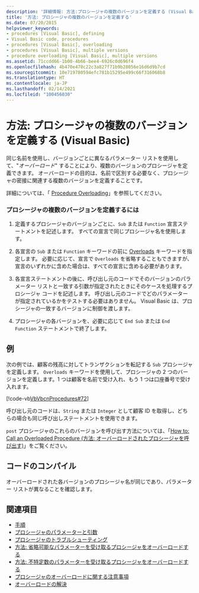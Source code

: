 ```yaml
---
description: '詳細情報: 方法:プロシージャの複数のバージョンを定義する (Visual Basic)'
title: '方法: プロシージャの複数のバージョンを定義する'
ms.date: 07/20/2015
helpviewer_keywords:
- procedures [Visual Basic], defining
- Visual Basic code, procedures
- procedures [Visual Basic], overloading
- procedures [Visual Basic], multiple versions
- procedure overloading [Visual Basic], multiple versions
ms.assetid: 71ccdd66-1b00-4b66-bee4-6926c0d696f4
ms.openlocfilehash: 4b470e478c22c3a827f71b9b28056e16d6d9b7cd
ms.sourcegitcommit: 10e719780594efc781b15295e499c66f316068b8
ms.translationtype: HT
ms.contentlocale: ja-JP
ms.lasthandoff: 02/14/2021
ms.locfileid: "100456030"
---
```

# <a name="how-to-define-multiple-versions-of-a-procedure-visual-basic"></a>方法: プロシージャの複数のバージョンを定義する (Visual Basic)

同じ名前を使用し、バージョンごとに異なるパラメーター リストを使用して、"*オーバーロード*" することにより、複数のバージョンのプロシージャを定義できます。 オーバーロードの目的は、名前で区別する必要なく、プロシージャの密接に関連する複数のバージョンを定義することです。  
  
 詳細については、「 [Procedure Overloading](./procedure-overloading.md)」を参照してください。  
  
### <a name="to-define-multiple-versions-of-a-procedure"></a>プロシージャの複数のバージョンを定義するには  
  
1. 定義するプロシージャのバージョンごとに、`Sub` または `Function` 宣言ステートメントを記述します。 すべての宣言で同じプロシージャ名を使用します。  
  
2. 各宣言の `Sub` または `Function` キーワードの前に [Overloads](../../../language-reference/modifiers/overloads.md) キーワードを指定します。 必要に応じて、宣言で `Overloads` を省略することもできますが、宣言のいずれかに含めた場合は、すべての宣言に含める必要があります。  
  
3. 各宣言ステートメントの後に、呼び出し元のコードでそのバージョンのパラメーター リストと一致する引数が指定されたときにそのケースを処理するプロシージャ コードを記述します。 呼び出し元のコードでどのパラメーターが指定されているかをテストする必要はありません。 Visual Basic は、プロシージャの一致するバージョンに制御を渡します。  
  
4. プロシージャの各バージョンを、必要に応じて `End Sub` または `End Function` ステートメントで終了します。  
  
## <a name="example"></a>例  

 次の例では、顧客の残高に対してトランザクションを転記する `Sub` プロシージャを定義します。 `Overloads` キーワードを使用して、プロシージャの 2 つのバージョンを定義します。1 つは顧客を名前で受け入れ、もう 1 つは口座番号で受け入れます。  
  
 [!code-vb[VbVbcnProcedures#72](~/samples/snippets/visualbasic/VS_Snippets_VBCSharp/VbVbcnProcedures/VB/Class1.vb#72)]  
  
 呼び出し元のコードは、`String` または `Integer` として顧客 ID を取得し、どちらの場合も同じ呼び出しステートメントを使用できます。  
  
 `post` プロシージャのこれらのバージョンを呼び出す方法については、「[How to: Call an Overloaded Procedure (方法: オーバーロードされたプロシージャを呼び出す)](./how-to-call-an-overloaded-procedure.md)」をご覧ください。  
  
## <a name="compile-the-code"></a>コードのコンパイル  

 オーバーロードされた各バージョンのプロシージャ名が同じであり、パラメーター リストが異なることを確認します。  
  
## <a name="see-also"></a>関連項目

- [手順](./index.md)
- [プロシージャのパラメーターと引数](./procedure-parameters-and-arguments.md)
- [プロシージャのトラブルシューティング](./troubleshooting-procedures.md)
- [方法: 省略可能なパラメーターを受け取るプロシージャをオーバーロードする](./how-to-overload-a-procedure-that-takes-optional-parameters.md)
- [方法: 不特定数のパラメーターを受け取るプロシージャをオーバーロードする](./how-to-overload-a-procedure-that-takes-an-indefinite-number-of-parameters.md)
- [プロシージャのオーバーロードに関する注意事項](./considerations-in-overloading-procedures.md)
- [オーバーロードの解決](./overload-resolution.md)

